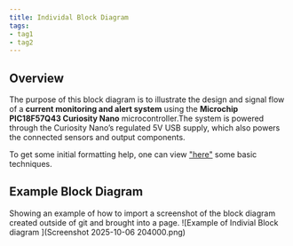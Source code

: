 ```yaml
---
title: Individal Block Diagram
tags:
- tag1
- tag2
---
```


## Overview
The purpose of this block diagram is to illustrate the design and signal flow of a **current monitoring and alert system** using the **Microchip PIC18F57Q43 Curiosity Nano** microcontroller.The system is powered through the Curiosity Nano’s regulated 5V USB supply, which also powers the connected sensors and output components.

To get some initial formatting help, one can view ["here"](https://embedded-systems-design.github.io/EGR304DataSheetTemplate/Appendix/basic-markdown-examples/) some basic techniques.


## Example Block Diagram 
Showing an example of how to import a screenshot of the block diagram created outside of git and brought into a page.
![Example of Indivial Block diagram ](Screenshot 2025-10-06 204000.png)

